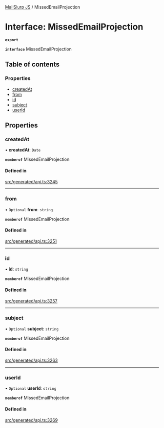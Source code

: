 [MailSlurp JS](../README.md) / MissedEmailProjection

# Interface: MissedEmailProjection

**`export`**

**`interface`** MissedEmailProjection

## Table of contents

### Properties

- [createdAt](MissedEmailProjection.md#createdat)
- [from](MissedEmailProjection.md#from)
- [id](MissedEmailProjection.md#id)
- [subject](MissedEmailProjection.md#subject)
- [userId](MissedEmailProjection.md#userid)

## Properties

### createdAt

• **createdAt**: `Date`

**`memberof`** MissedEmailProjection

#### Defined in

[src/generated/api.ts:3245](https://github.com/mailslurp/mailslurp-client/blob/004c609/src/generated/api.ts#L3245)

___

### from

• `Optional` **from**: `string`

**`memberof`** MissedEmailProjection

#### Defined in

[src/generated/api.ts:3251](https://github.com/mailslurp/mailslurp-client/blob/004c609/src/generated/api.ts#L3251)

___

### id

• **id**: `string`

**`memberof`** MissedEmailProjection

#### Defined in

[src/generated/api.ts:3257](https://github.com/mailslurp/mailslurp-client/blob/004c609/src/generated/api.ts#L3257)

___

### subject

• `Optional` **subject**: `string`

**`memberof`** MissedEmailProjection

#### Defined in

[src/generated/api.ts:3263](https://github.com/mailslurp/mailslurp-client/blob/004c609/src/generated/api.ts#L3263)

___

### userId

• `Optional` **userId**: `string`

**`memberof`** MissedEmailProjection

#### Defined in

[src/generated/api.ts:3269](https://github.com/mailslurp/mailslurp-client/blob/004c609/src/generated/api.ts#L3269)
